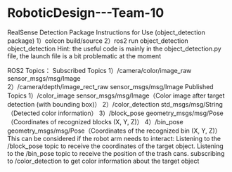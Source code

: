 # RoboticDesign---Team-10




RealSense Detection Package Instructions for Use (object_detection package)
1）colcon build/source
2）ros2 run object_detection object_detection
Hint: the useful code is mainly in the object_detection.py file, the launch file is a bit problematic at the moment

ROS2 Topics：
Subscribed Topics
1）/camera/color/image_raw	sensor_msgs/msg/Image	
2）/camera/depth/image_rect_raw	sensor_msgs/msg/Image
Published Topics
1）/color_image	sensor_msgs/msg/Image（Color image after target detection (with bounding box)）
2）/color_detection	std_msgs/msg/String（Detected color information）
3）/block_pose	geometry_msgs/msg/Pose（Coordinates of recognized blocks (X, Y, Z)）
4）/bin_pose	geometry_msgs/msg/Pose（Coordinates of the recognized bin (X, Y, Z)）
This can be considered if the robot arm needs to interact:
Listening to the /block_pose topic to receive the coordinates of the target object.
Listening to the /bin_pose topic to receive the position of the trash cans.
subscribing to /color_detection to get color information about the target object

